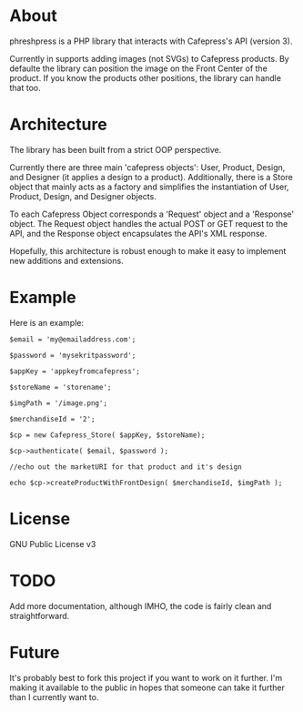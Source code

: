 # About

phreshpress is a PHP library that interacts with Cafepress's API (version 3).

Currently in supports adding images (not SVGs) to Cafepress products.  By defaulte
the library can position the image on the Front Center of the product.  If
you know the products other positions, the library can handle that too.

# Architecture

The library has been built from a strict OOP perspective.

Currently there are three main 'cafepress objects': User, Product, Design,
and Designer (it applies a design to a product).  Additionally, there is a Store object that mainly acts
as a factory and simplifies the instantiation of User, Product, Design,
and Designer objects.

To each Cafepress Object corresponds a 'Request' object and a 'Response'
object.  The Request object handles the actual POST or GET request
to the API, and the Response object encapsulates the API's XML response.

Hopefully, this architecture is robust enough to make it easy to implement
new additions and extensions.

# Example

Here is an example:

`$email = 'my@emailaddress.com';`

`$password = 'mysekritpassword';`

`$appKey = 'appkeyfromcafepress';`

`$storeName = 'storename';`

`$imgPath = '/image.png';`

`$merchandiseId = '2';`

`$cp = new Cafepress_Store( $appKey, $storeName);`

`$cp->authenticate( $email, $password );`

`//echo out the marketURI for that product and it's design`

`echo $cp->createProductWithFrontDesign( $merchandiseId, $imgPath );`


# License

GNU Public License v3

# TODO

Add more documentation, although IMHO, the code is fairly clean and
straightforward.

# Future

It's probably best to fork this project if you want to work on it
further.  I'm making it available to the public in hopes that someone
can take it further than I currently want to.

